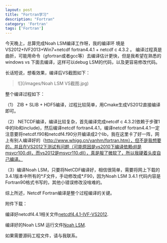 ```yaml
---
layout: post
title: "Fortran学习"
description: "Fortran"
category: 'Fortran'
tags: ['Fortran']
---
```


   
   今天晚上，总算完成Noah LSM编译工作呀，我的编译环
境是VS2012+IVF2013+Win7+netcdf fortran4.4.1 + netcdf c 4.3.2 。 编译过程真是曲折，可能用命令（gfortran或者gcc等）去编译估计更快，但是我希望在熟悉的windows vs 下面去编译，这样可以debug LSM的代码，以及更容易修改代码。

长话短说，想看效果，编译后VS截图如下：

> ![](/images/Noah LSM VS截图.jpg)


整个编译过程如下：

<!--more-->

（1） ZIB + SLIB + HDF5编译，过程比较简单，用Cmake生成VS2012直接编译即可。

（2） NETCDF编译，编译比较复杂，首先编译完成netcdf c 4.3.2(依赖于步骤1中的lib和include)，然后编译netcdf fortran4.4.1，编译netcdf fortran4.4.1一定注意要将netcdf.f90和netcdf4.f90分开编译成2个lib，我在这里卡了好一阵，网上有别人编译好的（http://www.whigg.cn/yanhm/fortran.htm），但不是我想要的，并且在VS2012下测试有问题（可能原因是vs2010下编译依赖dll是msvcr100.dll，而vs2012是msvcr110.dll），真是服了微软了，所以我硬着头皮自己编译。 

 （3）编译Noah LSM，只要将NetCDF编译好，相信很简单，需要将网上下载的3.4.1版本中所有的*.F文件，手动修改成*.F90，因为Noah LSM 3.4.1 代码内容是Fortran90格式书写的，其他小错误修改没啥难的。 

 综上所述，Netcdf Fortran编译是整个过程编译的关键。

 附件下载：

 编译好netcdf4.4.1相关文件[netcdf4.4.1-IVF-VS2012](/upload/netcdf4.4.1-IVF-VS2012.zip).

 编译好的Noah LSM 运行文件[Noah LSM](/upload/simple_driver.zip).

 如果需要源码工程文件，请与我联系。
  
   
     

   
